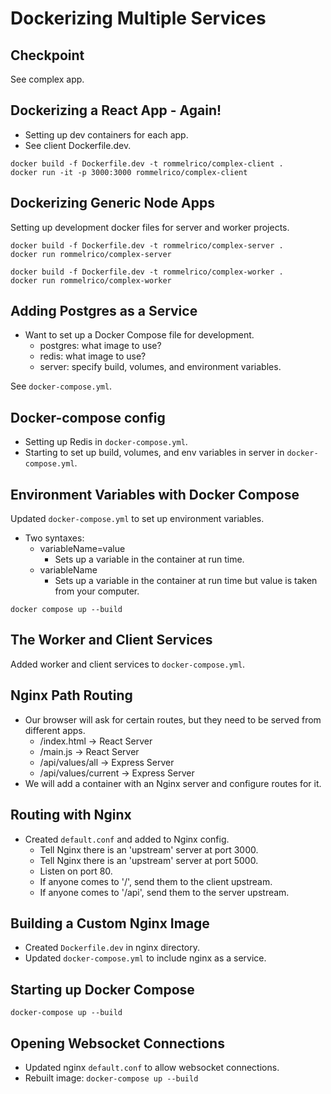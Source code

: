 # Dockerizing Multiple Services

## Checkpoint

See complex app.

## Dockerizing a React App - Again!

* Setting up dev containers for each app.
* See client Dockerfile.dev.

```
docker build -f Dockerfile.dev -t rommelrico/complex-client .
docker run -it -p 3000:3000 rommelrico/complex-client
```

## Dockerizing Generic Node Apps

Setting up development docker files for server and worker projects.

```
docker build -f Dockerfile.dev -t rommelrico/complex-server .
docker run rommelrico/complex-server

docker build -f Dockerfile.dev -t rommelrico/complex-worker .
docker run rommelrico/complex-worker
```

## Adding Postgres as a Service

* Want to set up a Docker Compose file for development.
  * postgres: what image to use?
  * redis: what image to use?
  * server: specify build, volumes, and environment variables.

See `docker-compose.yml`.

## Docker-compose config

* Setting up Redis in `docker-compose.yml`.
* Starting to set up build, volumes, and env variables in server in `docker-compose.yml`.

## Environment Variables with Docker Compose

Updated `docker-compose.yml` to set up environment variables.
* Two syntaxes: 
  * variableName=value
    * Sets up a variable in the container at run time.
  * variableName
    * Sets up a variable in the container at run time but value is taken from your computer.

```
docker compose up --build
```

## The Worker and Client Services

Added worker and client services to `docker-compose.yml`.

## Nginx Path Routing

* Our browser will ask for certain routes, but they need to be served from different apps.
  * /index.html -> React Server
  * /main.js -> React Server
  * /api/values/all -> Express Server
  * /api/values/current -> Express Server
* We will add a container with an Nginx server and configure routes for it.

## Routing with Nginx

* Created `default.conf` and added to Nginx config.
  * Tell Nginx there is an 'upstream' server at port 3000.
  * Tell Nginx there is an 'upstream' server at port 5000.
  * Listen on port 80.
  * If anyone comes to '/', send them to the client upstream.
  * If anyone comes to '/api', send them to the server upstream.

## Building a Custom Nginx Image

* Created `Dockerfile.dev` in nginx directory.
* Updated `docker-compose.yml` to include nginx as a service.

## Starting up Docker Compose

`docker-compose up --build`

## Opening Websocket Connections

* Updated nginx `default.conf` to allow websocket connections.
* Rebuilt image: `docker-compose up --build`
